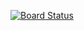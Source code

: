 [![Board Status](https://dev.azure.com/madhusai130898/5df65207-bba9-4864-a673-387accab1ceb/f701e0b4-2a99-4440-bd6f-52557b4ca3e4/_apis/work/boardbadge/cc7fd570-da75-4de4-b2ed-72d7a5288c5d)](https://dev.azure.com/madhusai130898/5df65207-bba9-4864-a673-387accab1ceb/_boards/board/t/f701e0b4-2a99-4440-bd6f-52557b4ca3e4/Microsoft.RequirementCategory)